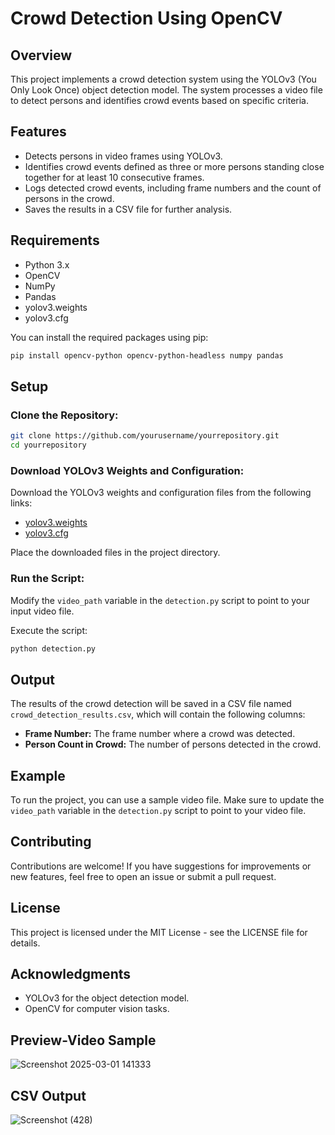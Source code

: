# Crowd Detection Using OpenCV

## Overview

This project implements a crowd detection system using the YOLOv3 (You Only Look Once) object detection model. The system processes a video file to detect persons and identifies crowd events based on specific criteria.

## Features

- Detects persons in video frames using YOLOv3.
- Identifies crowd events defined as three or more persons standing close together for at least 10 consecutive frames.
- Logs detected crowd events, including frame numbers and the count of persons in the crowd.
- Saves the results in a CSV file for further analysis.

## Requirements

- Python 3.x
- OpenCV
- NumPy
- Pandas
- yolov3.weights
- yolov3.cfg

You can install the required packages using pip:

```bash
pip install opencv-python opencv-python-headless numpy pandas
```

## Setup

### Clone the Repository:

```bash
git clone https://github.com/yourusername/yourrepository.git
cd yourrepository
```

### Download YOLOv3 Weights and Configuration:

Download the YOLOv3 weights and configuration files from the following links:

- [yolov3.weights](https://pjreddie.com/media/files/yolov3.weights)
- [yolov3.cfg](https://github.com/pjreddie/darknet/blob/master/cfg/yolov3.cfg)

Place the downloaded files in the project directory.

### Run the Script:

Modify the `video_path` variable in the `detection.py` script to point to your input video file.

Execute the script:

```bash
python detection.py
```

## Output

The results of the crowd detection will be saved in a CSV file named `crowd_detection_results.csv`, which will contain the following columns:

- **Frame Number:** The frame number where a crowd was detected.
- **Person Count in Crowd:** The number of persons detected in the crowd.

## Example

To run the project, you can use a sample video file. Make sure to update the `video_path` variable in the `detection.py` script to point to your video file.

## Contributing

Contributions are welcome! If you have suggestions for improvements or new features, feel free to open an issue or submit a pull request.

## License

This project is licensed under the MIT License - see the LICENSE file for details.

## Acknowledgments

- YOLOv3 for the object detection model.
- OpenCV for computer vision tasks.

## Preview-Video Sample

![Screenshot 2025-03-01 141333](https://github.com/user-attachments/assets/94599a90-95b5-4613-8188-850e1e9f10b8)

## CSV Output

![Screenshot (428)](https://github.com/user-attachments/assets/4f635731-41ab-4922-8e62-c8fb733471ed)

